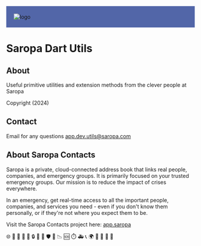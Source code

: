 <!-- markdownlint-disable MD033 - Disable No HTML -->
<!-- markdownlint-disable MD041 - First Line Heading 1 -->

<div style="background-color: #5266A8; padding: 20px">
  <img src="https://cdn.app.saropa.com/scripts/_default/image/logo/SaropaLogo2019_white2_minified.svg"alt="logo" />
</div>

# Saropa Dart Utils

## About

Useful primitive utilities and extension methods from the clever people at Saropa

Copyright (2024)

## Contact

Email for any questions [app.dev.utils@saropa.com](mailto:app.dev.utils@saropa.com)

## About Saropa Contacts

Saropa is a private, cloud-connected address book that links real people, companies, and emergency groups. It is primarily focused on your trusted emergency groups. Our mission is to reduce the impact of crises everywhere.

In an emergency, get real-time access to all the important people, companies, and services you need - even if you don't know them personally, or if they're not where you expect them to be.

Visit the Saropa Contacts project here: [app.saropa](https://app.saropa.com)

🌐 📖 👥 🏢 🚨 🔒 🤝 🎯 🛡️ 🚀 📉 🆘 ⏱️ 🚑 📞 🌍 🔄 📲 💼 🎈
